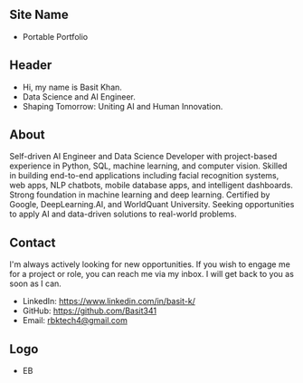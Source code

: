 ## Site Name
- Portable Portfolio

## Header
- Hi, my name is Basit Khan. 
- Data Science and AI Engineer.
- Shaping Tomorrow: Uniting AI and Human Innovation.

## About
Self-driven AI Engineer and Data Science Developer with project-based experience in Python, SQL, machine learning, and computer vision. Skilled in building end-to-end applications including facial recognition systems, web apps, NLP chatbots, mobile database apps, and intelligent dashboards. Strong foundation in machine learning and deep learning. Certified by Google, DeepLearning.AI, and WorldQuant University. Seeking opportunities to apply AI and data-driven solutions to real-world problems. 

## Contact
I'm always actively looking for new opportunities. If you wish to engage me for a project or role, you can reach me via my inbox. I will get back to you as soon as I can.
- LinkedIn: https://www.linkedin.com/in/basit-k/
- GitHub: https://github.com/Basit341
- Email: rbktech4@gmail.com

## Logo
- EB
